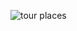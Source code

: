 
![tour places](https://user-images.githubusercontent.com/101462384/175921744-ee10ad08-437f-4baa-9863-87bc806f0e4f.gif)
